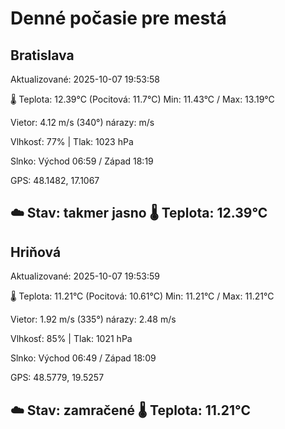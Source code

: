 ﻿# Denné počasie pre mestá

## Bratislava
Aktualizované: 2025-10-07 19:53:58

🌡️ Teplota: 12.39°C 
(Pocitová: 11.7°C)
Min: 11.43°C / Max: 13.19°C

Vietor: 4.12 m/s    (340°) 
nárazy:  m/s

Vlhkosť: 77% | Tlak: 1023 hPa

Slnko: Východ 06:59 / Západ 18:19

GPS: 48.1482, 17.1067

☁️ Stav: takmer jasno        🌡️ Teplota: 12.39°C
---

## Hriňová
Aktualizované: 2025-10-07 19:53:59

🌡️ Teplota: 11.21°C 
(Pocitová: 10.61°C)
Min: 11.21°C / Max: 11.21°C

Vietor: 1.92 m/s (335°)
nárazy: 2.48 m/s

Vlhkosť: 85% | Tlak: 1021 hPa

Slnko: Východ 06:49 / Západ 18:09

GPS: 48.5779, 19.5257

☁️ Stav: zamračené        🌡️ Teplota: 11.21°C
---
